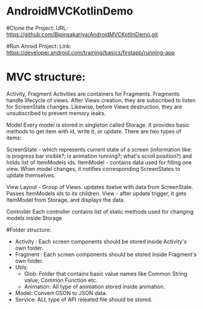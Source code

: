 # AndroidMVCKotlinDemo

#Clone the Project:
URL: https://github.com/Bipinsakariya/AndroidMVCKotlinDemo.git

#Run Anroid Project: 
Link: https://developer.android.com/training/basics/firstapp/running-app
 
# MVC structure:
Activity, Fragment
Activities are containers for Fragments. Fragments handle lifecycle of views. After Views creation, they are subscribed to listen for ScreenState changes. Likewise, before Views destruction, they are unsubscribed to prevent memory leaks.

Model
Every model is stored in singleton called Storage. It provides basic methods to get item with id, write it, or update. There are two types of items:

ScreenState - which represents current state of a screen (information like: is progress bar visible?; is animation running?; what's scroll position?) and holds list of ItemModels ids.
ItemModel - contains data used for filling one view. When model changes, it notifies corresponding ScreenStates to update themselves.

View
Layout - Group of Views. updates itselve with data from ScreenState. Passes ItemModels ids to its children.
View - after update trigger, it gets ItemModel from Storage, and displays the data.

Controller
Each controller contains list of static methods used for changing models inside Storage

#Folder structure:
- Activity : Each screen components should be stored inside Activity's own folder.
- Fragment : Each screen components should be stored inside Fragment's own folder.
- Utils:
    - Glob: Folder that contains basic value names like Common String value, Common Function etc.
    - Animation: All type of animation stored inside animation.
- Model: Convert GSON to JSON data.
- Service: ALL type of API releated file should be stored.

    

